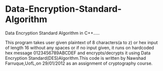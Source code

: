 Data-Encryption-Standard-Algorithm
==================================

Data Encryption Standard Algorithm in C++.....

This program takes user given plaintext of 8 characters(a to z) or hex input of length 16 without any spaces or if no input given, it runs on hardcoded hex message 0123456789ABCDEF and encrypts/decrypts it using Data Encryption Standard(DES)Algorithm.This code is written by Nawshad Farruque,UofL,on 29/01/2012 as an assignment of cryptography course.
 
